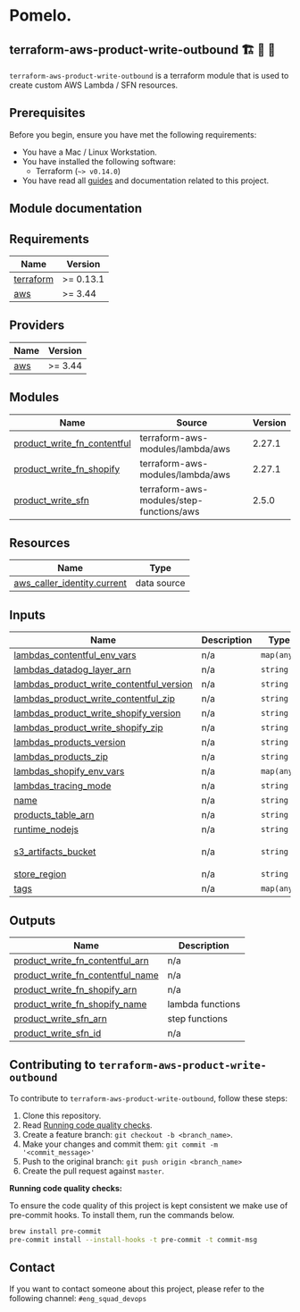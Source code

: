 
# Pomelo.

## terraform-aws-product-write-outbound 🏗 🏢 🏬

`terraform-aws-product-write-outbound` is a terraform module that is used to create custom AWS Lambda / SFN resources.

## Prerequisites

Before you begin, ensure you have met the following requirements:

- You have a Mac / Linux Workstation.
- You have installed the following software:
  -  Terraform (`~> v0.14.0`)
- You have read all [guides](https://pomelofashion.atlassian.net/wiki/spaces/ENG/pages/809697581/Terraform) and documentation related to this project.

## Module documentation

<!-- BEGINNING OF PRE-COMMIT-TERRAFORM DOCS HOOK -->
## Requirements

| Name | Version |
|------|---------|
| <a name="requirement_terraform"></a> [terraform](#requirement\_terraform) | >= 0.13.1 |
| <a name="requirement_aws"></a> [aws](#requirement\_aws) | >= 3.44 |

## Providers

| Name | Version |
|------|---------|
| <a name="provider_aws"></a> [aws](#provider\_aws) | >= 3.44 |

## Modules

| Name | Source | Version |
|------|--------|---------|
| <a name="module_product_write_fn_contentful"></a> [product\_write\_fn\_contentful](#module\_product\_write\_fn\_contentful) | terraform-aws-modules/lambda/aws | 2.27.1 |
| <a name="module_product_write_fn_shopify"></a> [product\_write\_fn\_shopify](#module\_product\_write\_fn\_shopify) | terraform-aws-modules/lambda/aws | 2.27.1 |
| <a name="module_product_write_sfn"></a> [product\_write\_sfn](#module\_product\_write\_sfn) | terraform-aws-modules/step-functions/aws | 2.5.0 |

## Resources

| Name | Type |
|------|------|
| [aws_caller_identity.current](https://registry.terraform.io/providers/hashicorp/aws/latest/docs/data-sources/caller_identity) | data source |

## Inputs

| Name | Description | Type | Default | Required |
|------|-------------|------|---------|:--------:|
| <a name="input_lambdas_contentful_env_vars"></a> [lambdas\_contentful\_env\_vars](#input\_lambdas\_contentful\_env\_vars) | n/a | `map(any)` | `{}` | no |
| <a name="input_lambdas_datadog_layer_arn"></a> [lambdas\_datadog\_layer\_arn](#input\_lambdas\_datadog\_layer\_arn) | n/a | `string` | `""` | no |
| <a name="input_lambdas_product_write_contentful_version"></a> [lambdas\_product\_write\_contentful\_version](#input\_lambdas\_product\_write\_contentful\_version) | n/a | `string` | `""` | no |
| <a name="input_lambdas_product_write_contentful_zip"></a> [lambdas\_product\_write\_contentful\_zip](#input\_lambdas\_product\_write\_contentful\_zip) | n/a | `string` | `""` | no |
| <a name="input_lambdas_product_write_shopify_version"></a> [lambdas\_product\_write\_shopify\_version](#input\_lambdas\_product\_write\_shopify\_version) | n/a | `string` | `""` | no |
| <a name="input_lambdas_product_write_shopify_zip"></a> [lambdas\_product\_write\_shopify\_zip](#input\_lambdas\_product\_write\_shopify\_zip) | n/a | `string` | `""` | no |
| <a name="input_lambdas_products_version"></a> [lambdas\_products\_version](#input\_lambdas\_products\_version) | n/a | `string` | `""` | no |
| <a name="input_lambdas_products_zip"></a> [lambdas\_products\_zip](#input\_lambdas\_products\_zip) | n/a | `string` | `""` | no |
| <a name="input_lambdas_shopify_env_vars"></a> [lambdas\_shopify\_env\_vars](#input\_lambdas\_shopify\_env\_vars) | n/a | `map(any)` | `{}` | no |
| <a name="input_lambdas_tracing_mode"></a> [lambdas\_tracing\_mode](#input\_lambdas\_tracing\_mode) | n/a | `string` | `"PassThrough"` | no |
| <a name="input_name"></a> [name](#input\_name) | n/a | `string` | `""` | no |
| <a name="input_products_table_arn"></a> [products\_table\_arn](#input\_products\_table\_arn) | n/a | `string` | `""` | no |
| <a name="input_runtime_nodejs"></a> [runtime\_nodejs](#input\_runtime\_nodejs) | n/a | `string` | `"nodejs14.x"` | no |
| <a name="input_s3_artifacts_bucket"></a> [s3\_artifacts\_bucket](#input\_s3\_artifacts\_bucket) | n/a | `string` | `"pmlo-deployment-artifacts"` | no |
| <a name="input_store_region"></a> [store\_region](#input\_store\_region) | n/a | `string` | `""` | no |
| <a name="input_tags"></a> [tags](#input\_tags) | n/a | `map(any)` | `{}` | no |

## Outputs

| Name | Description |
|------|-------------|
| <a name="output_product_write_fn_contentful_arn"></a> [product\_write\_fn\_contentful\_arn](#output\_product\_write\_fn\_contentful\_arn) | n/a |
| <a name="output_product_write_fn_contentful_name"></a> [product\_write\_fn\_contentful\_name](#output\_product\_write\_fn\_contentful\_name) | n/a |
| <a name="output_product_write_fn_shopify_arn"></a> [product\_write\_fn\_shopify\_arn](#output\_product\_write\_fn\_shopify\_arn) | n/a |
| <a name="output_product_write_fn_shopify_name"></a> [product\_write\_fn\_shopify\_name](#output\_product\_write\_fn\_shopify\_name) | lambda functions |
| <a name="output_product_write_sfn_arn"></a> [product\_write\_sfn\_arn](#output\_product\_write\_sfn\_arn) | step functions |
| <a name="output_product_write_sfn_id"></a> [product\_write\_sfn\_id](#output\_product\_write\_sfn\_id) | n/a |
<!-- END OF PRE-COMMIT-TERRAFORM DOCS HOOK -->

## Contributing to `terraform-aws-product-write-outbound`

To contribute to `terraform-aws-product-write-outbound`, follow these steps:

1. Clone this repository.
2. Read [Running code quality checks](#quality-checks).
3. Create a feature branch: `git checkout -b <branch_name>`.
4. Make your changes and commit them: `git commit -m '<commit_message>'`
5. Push to the original branch: `git push origin <branch_name>`
6. Create the pull request against `master`.

**<a name="quality-checks"></a>Running code quality checks:**

To ensure the code quality of this project is kept consistent we make use of pre-commit hooks. To install them, run the commands below.

```bash
brew install pre-commit
pre-commit install --install-hooks -t pre-commit -t commit-msg
```

## Contact

If you want to contact someone about this project, please refer to the following channel: `#eng_squad_devops`
